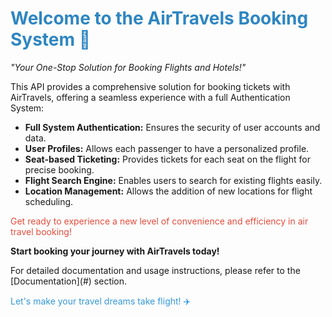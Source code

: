 <!DOCTYPE html>
<html lang="en">

<head>
    <meta charset="UTF-8">
    <meta http-equiv="X-UA-Compatible" content="IE=edge">
    <meta name="viewport" content="width=device-width, initial-scale=1.0">
    <title>AirTravels Booking System</title>
</head>

<body>
    <h1 style="color: #2E86C1;">Welcome to the AirTravels Booking System 🏪</h1>

<p style="font-style: italic;">"Your One-Stop Solution for Booking Flights and Hotels!"</p>

<p>This API provides a comprehensive solution for booking tickets with AirTravels, offering a seamless experience
    with a full Authentication System:</p>

<ul>
    <li><strong>Full System Authentication:</strong> Ensures the security of user accounts and data.</li>
    <li><strong>User Profiles:</strong> Allows each passenger to have a personalized profile.</li>
    <li><strong>Seat-based Ticketing:</strong> Provides tickets for each seat on the flight for precise booking.</li>
    <li><strong>Flight Search Engine:</strong> Enables users to search for existing flights easily.</li>
    <li><strong>Location Management:</strong> Allows the addition of new locations for flight scheduling.</li>
</ul>

<p style="color: #E74C3C;">Get ready to experience a new level of convenience and efficiency in air travel booking!</p>

<p style="font-weight: bold;">Start booking your journey with AirTravels today!</p>

<p>For detailed documentation and usage instructions, please refer to the [Documentation](#) section.</p>

<p style="color: #3498DB;">Let's make your travel dreams take flight! ✈️</p>
</body>

</html>
